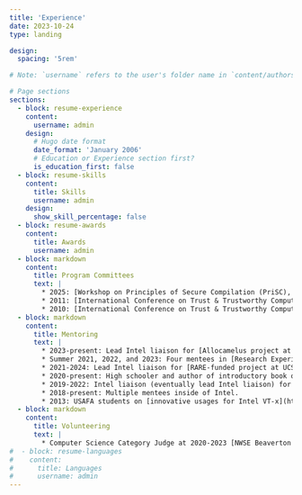 ```yaml
---
title: 'Experience'
date: 2023-10-24
type: landing

design:
  spacing: '5rem'

# Note: `username` refers to the user's folder name in `content/authors/`

# Page sections
sections:
  - block: resume-experience
    content:
      username: admin
    design:
      # Hugo date format
      date_format: 'January 2006'
      # Education or Experience section first?
      is_education_first: false
  - block: resume-skills
    content:
      title: Skills
      username: admin
    design:
      show_skill_percentage: false
  - block: resume-awards
    content:
      title: Awards
      username: admin
  - block: markdown
    content:
      title: Program Committees
      text: |
        * 2025: [Workshop on Principles of Secure Compilation (PriSC), associated with POPL 2025](https://popl25.sigplan.org/home/prisc-2025)
        * 2011: [International Conference on Trust & Trustworthy Computing (TRUST)](https://web.archive.org/web/20120208151748/http://www.trust2011.org/index.php?p=1_2_Committees)
        * 2010: [International Conference on Trust & Trustworthy Computing (TRUST)](https://web.archive.org/web/20120302035702/http://www.trust2010.org/programcommittee.html)
  - block: markdown
    content:
      title: Mentoring
      text: |
        * 2023-present: Lead Intel liaison for [Allocamelus project at VUSec](https://www.vusec.net/publications/?bib=proj_allocamelus).
        * Summer 2021, 2022, and 2023: Four mentees in [Research Experience for Undergraduates (REU) summer program](https://ece.princeton.edu/news/princeton-and-intel-join-forces-create-more-inclusive-research-career-pipeline).
        * 2021-2024: Lead Intel liaison for [RARE-funded project at UCSD](https://www.intel.com/content/www/us/en/research/blogs/resilient-architectures-and-robust-electronics.html).
        * 2020-present: High schooler and author of introductory book on cryptography. [(TV interview)](https://www.kgw.com/article/news/local/beaverton-student-publishes-book-on-cryptography/283-b00c6f67-79c5-4d60-990a-6e43ae94f863).
        * 2019-2022: Intel liaison (eventually lead Intel liaison) for the DARPA-sponsored [SRC JUMP CONIX](https://conix.io) center.
        * 2018-present: Multiple mentees inside of Intel.
        * 2013: USAFA students on [innovative usages for Intel VT-x](https://apps.dtic.mil/sti/tr/pdf/ADA591718.pdf).
  - block: markdown
    content:
      title: Volunteering
      text: |
        * Computer Science Category Judge at 2020-2023 [NWSE Beaverton Hillsboro Science Expo](http://beavhillsciexpo.weebly.com/)
#  - block: resume-languages
#    content:
#      title: Languages
#      username: admin
---
```

